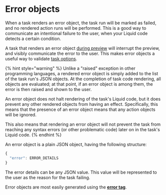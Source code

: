# Error objects

When a task renders an error object, the task run will be marked as failed, and no rendered action runs will be performed. This is a good way to communicate an intentional failure to the user, when your Liquid code detects a certain condition.

A task that renders an error object [during preview](../previews/) will interrupt the preview, and visibly communicate the error to the user. This makes error objects a useful way to validate [task options](../options/).

{% hint style="warning" %}
Unlike a "raised" exception in other programming languages, a rendered error object is simply added to the list of the task run's JSON objects. At the completion of task code rendering, all objects are evaluated; at that point, if an error object is among them, the error is then raised and shown to the user.

An error object does not halt rendering of the task's Liquid code, but it does prevent any other rendered objects from having an effect. Specifically, this means that the presence of an error object means that any action objects will be ignored.

This also means that rendering an error object will not prevent the task from reaching any syntax errors (or other problematic code) later on in the task's Liquid code.
{% endhint %}

An error object is a plain JSON object, having the following structure:

```javascript
{
  "error": ERROR_DETAILS
}
```

The error details can be any JSON value. This value will be represented to the user as the reason for the task failing.

Error objects are most easily generated using the [**error tag**](../../../platform/liquid/tags/error.md).

